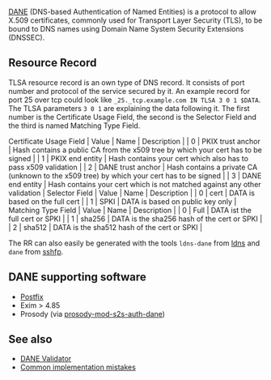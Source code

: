 [DANE](https://en.wikipedia.org/wiki/DNS-based_Authentication_of_Named_Entities "w:DNS-based Authentication of Named Entities") (DNS-based Authentication of Named Entities) is a protocol to allow X.509 certificates, commonly used for Transport Layer Security (TLS), to be bound to DNS names using Domain Name System Security Extensions (DNSSEC).

## Resource Record

TLSA resource record is an own type of DNS record. It consists of port number and protocol of the service secured by it. An example record for port 25 over tcp could look like `_25._tcp.example.com IN TLSA 3 0 1 $DATA`. The TLSA parameters `3 0 1` are explaining the data following it. The first number is the Certificate Usage Field, the second is the Selector Field and the third is named Matching Type Field.

<caption>Certificate Usage Field</caption>
| Value | Name | Description |
| 0 | PKIX trust anchor | Hash contains a public CA from the x509 tree by which your cert has to be signed |
| 1 | PKIX end entity | Hash contains your cert which also has to pass x509 validation |
| 2 | DANE trust anchor | Hash contains a private CA (unknown to the x509 tree) by which your cert has to be signed |
| 3 | DANE end entity | Hash contains your cert which is not matched against any other validation |

<caption>Selector Field</caption>
| Value | Name | Description |
| 0 | cert | DATA is based on the full cert |
| 1 | SPKI | DATA is based on public key only |

<caption>Matching Type Field</caption>
| Value | Name | Description |
| 0 | Full | DATA ist the full cert or SPKI |
| 1 | sha256 | DATA is the sha256 hash of the cert or SPKI |
| 2 | sha512 | DATA is the sha512 hash of the cert or SPKI |

The RR can also easily be generated with the tools `ldns-dane` from [ldns](https://www.archlinux.org/packages/?name=ldns) and `dane` from [sshfp](https://aur.archlinux.org/packages/sshfp/).

## DANE supporting software

*   [Postfix](/index.php/Postfix#Dane "Postfix")
*   Exim > 4.85
*   Prosody (via [prosody-mod-s2s-auth-dane](https://aur.archlinux.org/packages/prosody-mod-s2s-auth-dane/))

## See also

*   [DANE Validator](https://danetools.com/dane)
*   [Common implementation mistakes](https://dane.sys4.de/common_mistakes)